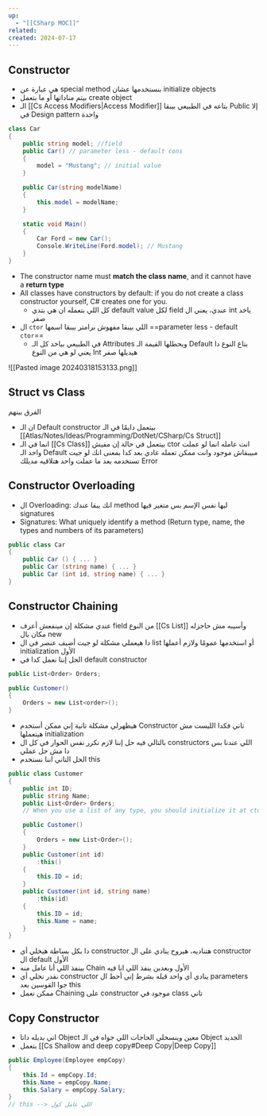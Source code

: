 ```yaml
---
up:
  - "[[CSharp MOC]]"
related: 
created: 2024-07-17
---
```

## Constructor

- هي عبارة عن special method بنستخدمها عشان initialize objects
- بيتم مناداتها أو ما بتعمل create object
- الـ [[Cs Access Modifiers|Access Modifier]] بتاعه في الطبيعي بيبقا Public إلا في Design pattern واحدة 

```cs
class Car
{
	public string model; //field
	public Car() // parameter less - default cons
	{
		model = "Mustang"; // initial value
	}

	public Car(string modelName)
	{
	    this.model = modelName;
	}

	static void Main()
	{
		Car Ford = new Car();
		Console.WriteLine(Ford.model); // Mustang
	}
}
```
- The constructor name must **match the class name**, and it cannot have a **return type**
- All classes have constructors by default: if you do not create a class constructor yourself, C# creates one for you.
	- كل اللي بتعمله ان هي بتدي default value لكل field عندي، يعني ال int ياخد صفر
- ال `ctor` اللي بيبقا مفهوش برامتر بيبقا اسمها ==parameter less - default `ctor`==
	- في الطبيعي بياخد كل الـ Attributes ويحطلها القيمة الـ Default بتاع النوع دا
	  يعني لو هي من النوع Int هيديلها صفر

![[Pasted image 20240318153133.png]]

## Struct vs Class
 الفرق بينهم 
 - ان الـ Default constructor بيتعمل دايمًا في الـ [[Atlas/Notes/Ideas/Programming/DotNet/CSharp/Cs Struct]]
 - انما في الـ [[Cs Class]] بيتعمل في حالة إن مفيش ctor انت عامله انما لو عملت واحد الـ Default مبيبقاش موجود وانت ممكن تعمله عادي بعد كدا
   بمعنى انك لو جيت تستخدمه بعد ما عملت واحد هتلاقيه مديلك Error
## Constructor Overloading
- ال Overloading: انك يبقا عندك method ليها نفس الإسم بس متغير فيها signatures
- Signatures: What uniquely identify a method (Return type, name, the types and numbers of its parameters)

```cs
public class Car 
{
	public Car () { ... }
	public Car (string name) { ... }
	public Car (int id, string name) { ... }
}
```

## Constructor Chaining
- عندي مشكلة إن مينفعش أعرف field من النوع [[Cs List]] وأسيبه مش حاجزله مكان بال new
- دا هيعملي مشكلة لو جيت أضيف عنصر في ال list أو استخدمها عمومًا ولازم أعملها initialization الأول
- الحل إننا نعمل كدا في default constructor
```cs
public List<Order> Orders;

public Customer()
{
	Orders = new List<order>();
}
```

- هيظهرلي مشكلة تانية إني ممكن أستخدم Constructor تاني فكدا الليست مش هيتعملها initialization
- بالتالي فيه حل إننا لازم نكرر نفس الحوار في كل ال constructors اللي عندنا بس دا مش حل عملي
- الحل التاني اننا نستخدم this

```cs
public class Customer
{
    public int ID;
    public string Name;
    public List<Order> Orders;
    // When you use a list of any type, you should initialize it at ctor

    public Customer()
    {
        Orders = new List<Order>();
    }
    public Customer(int id)
        :this()
    {
        this.ID = id;
    }
    public Customer(int id, string name)
        :this(id)
    {
        this.ID = id;
        this.Name = name;
    }
}
```

- دا بكل بساطة هيخلي أي constructor هتناديه، هيروح ينادي على ال constructor ال default الأول
- بينفذ اللي أنا عامل منه Chain الأول وبعدين ينفذ اللي انا فيه
- نقدر نخلي أي constructor ينادي أي واحد قبله بشرط إني أحط ال parameters جوا القوسين بعد this
- ممكن نعمل Chaining على constructor موجود في class تاني
## Copy Constructor
- اني بديله داتا Object معين وينسخلي الحاجات اللي جواه في الـ Object الجديد 
- بتعمل [[Cs Shallow and deep copy#Deep Copy|Deep Copy]] 
```cs
public Employee(Employee empCopy)
{
    this.Id = empCopy.Id;
    this.Name = empCopy.Name;
    this.Salary = empCopy.Salary;
}
// this --> اللي عامل كول
```